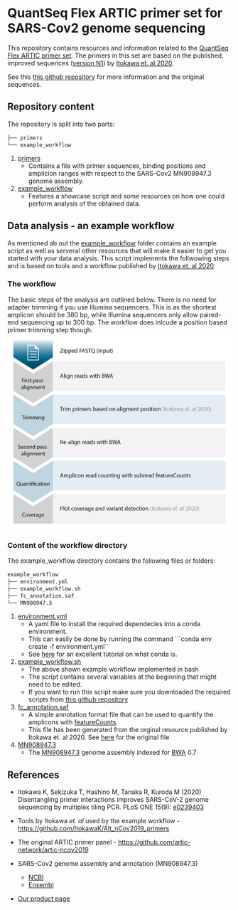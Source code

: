 # QuantSeq Flex ARTIC primer set for SARS-Cov2 genome sequencing

This repository contains resources and information related to the [QuantSeq Flex ARTIC primer set](https://www.lexogen.com/sars-cov-2-whole-genome-sequencing-artic-panel/). The primers in this set are based on the published, improved sequences ([version N1](https://github.com/ItokawaK/Alt_nCov2019_primers/tree/master/Primers/ver_N1)) by [Itokawa et. al 2020](https://journals.plos.org/plosone/article?id=10.1371/journal.pone.0239403). 

See this [this github repository](https://github.com/ItokawaK/Alt_nCov2019_primers) for more information and the original sequences.

## Repository content
The repository is split into two parts:

```
├── primers
└── example_workflow
```

1. [primers](primers)
   - Contains a file with primer sequences, binding positions and amplicion ranges with respect to the SARS-Cov2 MN908947.3 genome assembly.
3. [example_workflow](example_workflow)
   - Features a showcase script and some resources on how one could perform analysis of the obtained data. 

## Data analysis - an example workflow
As mentioned ab out the [example_workflow](https://github.com/Lexogen-Tools/ARTIC_SARS-CoV-2/example_workflow) folder contains an example script as well as serveral other resources that will make it easier to get you started with your data analysis. This script implements the follwowing steps and is based on tools and a workflow published by [Itokawa et. al 2020](https://journals.plos.org/plosone/article?id=10.1371/journal.pone.0239403).

### The workflow
The basic steps of the analysis are outlined below. There is no need for adapter trimming if you use Illumina sequencers. This is as the shortest amplicon should be 380 bp, while Illumina sequencers only allow paired-end sequencing up to 300 bp. The workflow does inlcude a position based primer trimming step though. 
![analysis workflow](Lexogen_SARS-CoV-2_Workflow-Data_Analysis.png)


### Content of the workflow directory 

The example_workflow directory contains the following files or folders:
```
example_workflow
├── environment.yml
├── example_workflow.sh
├── fc_annotation.saf
└── MN908947.3
```

1. [environment.yml](example_workflow/environment.yml)
   - A yaml file to install the required dependecies into a conda environment.
   - This can easily be done by running the command ```conda env create -f environment.yml``
   - See [here](https://astrobiomike.github.io/unix/conda-intro) for an excellent tutorial on what conda is.
2. [example_workflow.sh](example_workflow/example_workflow.sh)
   - The above shown example workflow implemented in bash
   - The script contains several variables at the beginning that might need to be edited. 
   - If you want to run this script make sure you downloaded the required scripts from [this github repository](https://github.com/ItokawaK/Alt_nCov2019_primers)
3. [fc_annotation.saf](example_workflow/fc_annotation.saf)
   - A simple annotation format file that can be used to quantify the amplicons with [featureCounts](http://subread.sourceforge.net/)
   - This file has been generated from the orginal resource published by Itokawa et. al 2020. See [here](https://doi.org/10.1371/journal.pone.0239403.s003) for the original file 
4. [MN908947.3](example_workflow/MN908947.3)
   - The [MN908947.3](https://www.ncbi.nlm.nih.gov/nuccore/MN908947) genome assembly indexed for [BWA](https://github.com/lh3/bwa) 0.7


## References

* Itokawa K, Sekizuka T, Hashino M, Tanaka R, Kuroda M (2020) Disentangling primer interactions improves SARS-CoV-2 genome sequencing by multiplex tiling PCR. PLoS ONE 15(9): [e0239403](https://journals.plos.org/plosone/article?id=10.1371/journal.pone.0239403)

* Tools by Itokawa *et. al* used by the example workflow - https://github.com/ItokawaK/Alt_nCov2019_primers

* The original ARTIC primer panel - https://github.com/artic-network/artic-ncov2019

* SARS-Cov2 genome assembly and annotation (MN908947.3)
    * [NCBI](https://www.ncbi.nlm.nih.gov/nuccore/MN908947)
    * [Ensembl](https://covid-19.ensembl.org/index.html)

 * [Our product page](https://www.lexogen.com/sars-cov-2-whole-genome-sequencing-artic-panel/)
